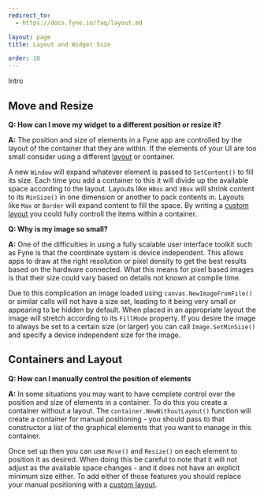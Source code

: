 ```yaml
---
redirect_to:
  - https://docs.fyne.io/faq/layout.md

layout: page
title: Layout and Widget Size

order: 10
---
```

Intro

## Move and Resize

**Q: How can I move my widget to a different position or resize it?**

**A:** The position and size of elements in a Fyne app are controlled by the layout of the container that they are within. If the elements of your UI are too small consider using a different [layout](/started/layouts) or container.

A new `Window` will expand whatever element is passed to `SetContent()` to fill its size. Each time you add a container to this it will divide up the available space according to the layout. Layouts like `HBox` and `VBox` will shrink content to its `MinSize()` in one dimension or another to pack contents in. Layouts like `Max` or `Border` will expand content to fill the space. By writing a [custom layout](/extend/custom-layout) you could fully controll the items within a container.

**Q: Why is my image so small?**

**A:** One of the difficulties in using a fully scalable user interface toolkit such as Fyne is that the coordinate system is device independent. This allows apps to draw at the right resolution or pixel density to get the best results based on the hardware connected. What this means for pixel based images is that their size could vary based on details not known at compile time.

Due to this complication an image loaded using `canvas.NewImageFromFile()` or similar calls will not have a size set, leading to it being very small or appearing to be hidden by default. When placed in an appropriate layout the image will stretch according to its `FillMode` property. If you desire the image to always be set to a certain size (or larger) you can call `Image.SetMinSize()` and specify a device independent size for the image.

## Containers and Layout 

**Q: How can I manually control the position of elements**

**A:** In some situations you may want to have complete control over the position and size of elements in a container. To do this you create a container without a layout.
The `container.NewWithoutLayout()` function will create a container for manual positioning - you should pass to that constructor a list of the graphical elements that you want to manage in this container.

Once set up then you can use `Move()` and `Resize()` on each element to position it as desired. When doing this be careful to note that it will not adjust as the available space changes - and it does not have an explicit minimum size either. To add either of those features you should replace your manual positioning with a [custom layout](/tutorial/custom-layout).
